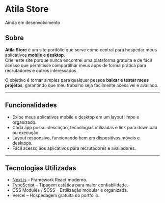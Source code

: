 # Atila Store

Ainda em desenvolvimento

## Sobre

**Atila Store** é um site portfólio que serve como central para hospedar meus aplicativos **mobile e desktop**.  
Criei este site porque nunca encontrei uma plataforma gratuita e de fácil acesso que permitisse compartilhar meus apps de forma prática para recrutadores e outros interessados.

O objetivo é tornar simples para qualquer pessoa **baixar e testar meus projetos**, garantindo que meu trabalho seja facilmente acessível e avaliado.

---

## Funcionalidades

- Exibe meus aplicativos mobile e desktop em um layout limpo e organizado.  
- Cada app possui descrição, tecnologias utilizadas e link para download ou execução.  
- Layout responsivo, funcionando bem em dispositivos móveis e desktops.  
- Fácil acesso aos aplicativos para recrutadores e avaliadores.

---

## Tecnologias Utilizadas

- [Next.js](https://nextjs.org/) – Framework React moderno.  
- [TypeScript](https://www.typescriptlang.org/) – Tipagem estática para maior confiabilidade.  
- CSS Modules / SCSS – Estilização modular e organizada.  
- Vercel – Hospedagem gratuita do portfólio.
